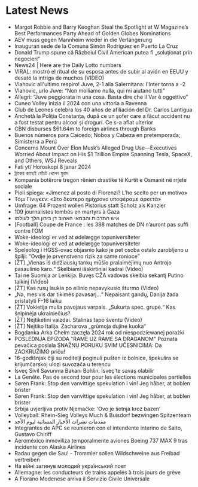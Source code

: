 # Latest News
-  Margot Robbie and Barry Keoghan Steal the Spotlight at W Magazine’s Best Performances Party Ahead of Golden Globes Nominations
-  AEV muss gegen Mannheim wieder in die Verlängerung
-  Inauguran sede de la Comuna Simón Rodríguez en Puerto La Cruz
-  Donald Trump spune că Războiul Civil American putea fi „soluționat prin negocieri”
-  News24 | Here are the Daily Lotto numbers
-  VIRAL: mostró el ritual de su esposa antes de subir al avión en EEUU y desató la intriga de muchos (VIDEO)
-  Vlahovic all'ultimo respiro! Juve, 2-1 alla Salernitana: l'Inter torna a -2
-  Vlahovic, urlo Juve: “Non molliamo nulla, qui mi aiutano tutti”
-  Allegri: “Juve peggiorata in una cosa. Basta dire che il Var è oggettivo”
-  Cuneo Volley inizia il 2024 con una vittoria a Ravenna
-  Club de Leones celebra los 40 años de afiliación del Dr. Carlos Lantigua
-  Anchetă la Poliția Constanța, după ce un șofer care a făcut accident nu a fost testat pentru alcool și droguri. Ce s-a aflat ulterior
-  CBN disburses $61.64m to foreign airlines through Banks
-  Buenos números para Caicedo; Noboa y Cabeza en pretemporada; Simisterra a Perú
-  Concerns Mount Over Elon Musk’s Alleged Drug Use—Executives Worried About Impact on His $1 Trillion Empire Spanning Tesla, SpaceX, and Others, WSJ Reveals
-  Fati yt/ Horoskopi 8 janar 2024
-  ট্রাকের কাছেই হোঁচট খেলেন মুরাদ
-  Kompania botërore tregon rënien drastike të Kurtit e Osmanit në rrjete sociale
-  Pioli spiega: «Jimenez al posto di Florenzi? L’ho scelto per un motivo»
-  Τόμι Γίνιγκεν: «Στο δεύτερο ημίχρονο υποφέραμε αρκετά»
-  Umfrage: 64 Prozent wollen Pistorius statt Scholz als Kanzler
-  109 journalistes tombés en martyrs à Gaza
-  איש התרבות והבמאי האהוב דן בירון הלך לעולמו
-  [Football] Coupe de France : les 388 matches de DN n’auront pas suffi contre l’OM
-  Woke-ideologi er ved at ødelægge topuniversiteter
-  Woke-ideologi er ved at ødelægge topuniversiteter
-  Speleolog i HGSS-ovac objasnio kako je pet osoba ostalo zarobljeno u špilji: “Ovdje je prvenstveno rizik za same ronioce”
-  [ŽT] „Vienas iš didžiausių tankų mūšio pralaimėjimų nuo Antrojo pasaulinio karo.“ Skelbiami išskirtiniai kadrai (Video)
-  Tai ne Suomija ar Lenkija. Buvęs CŽA vadovas skelbia sekantį Putino taikinį (Video)
-  [ŽT] Kas rusų laukia po eilinio nepavykusio šturmo (Video)
-  „Na, mes vis dar tikimės pavasarį...“ Nepaisant gandų, Danija žada pristatyti F-16 laiku
-  [ŽT] Vokietija muša pavojaus varpais. „Sukurta spec. grupė.“ Kas šnipinėja ukrainiečius?
-  [ŽT] Neįtikėtini vaizdai. Stalinas tapo šventu (Video)
-  [ŽT] Neįtiko Italija. Zacharova „grūmoja dujine kuoka“
-  Bogdanka Arka Chełm zaczęła 2024 rok od niespodziewanej porażki
-  POSLEDNJA EPIZODA "RAME UZ RAME SA DRAGANOM" Poznata pevačica poslala SNAŽNU PORUKU SVIM UČESNICIMA: Da ZAOKRUŽIMO priču!
-  16-godišnjak čiji su roditelji poginuli pušten iz bolnice, špekulira se krijumčarskoj ulozi suvozača u terencu
-  İsveç Sivil Savunma Bakanı Bohlin: İsveç'te savaş olabilir
-  La Genête. Pas de second tour pour les élections municipales partielles
-  Søren Frank: Stop den vanvittige spekulation i vin! Jeg håber, at boblen brister
-  Søren Frank: Stop den vanvittige spekulation i vin! Jeg håber, at boblen brister
-  Srbija uvjerljiva protiv Njemačke: ‘Ovo je šetnja kroz bazen’
-  Volleyball: Rhein-Sieg Volleys Much & Buisdorf bezwingen Spitzenteam
-  مقدمات نشرات الأخبار المسائية ليوم الأحد
-  Integrantes de APC se reunieron con el intendente interino de Salto, Gustavo Chiriff
-  Aeroméxico inmoviliza temporalmente aviones Boeing 737 MAX 9 tras incidente con Alaska Airlines
-  Radau gegen die Sau! - Trommler sollen Wildschweine aus Freibad vertreiben
-  На війні загинув молодий український поет
-  Allemagne: les conducteurs de trains appelés à trois jours de grève
-  A Fiorano Modenese arriva il Servizio Civile Universale
